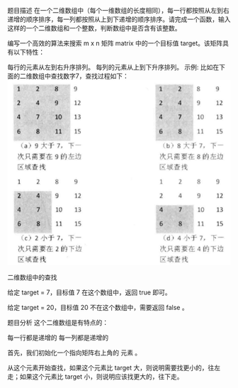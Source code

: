 题目描述
在一个二维数组中（每个一维数组的长度相同），每一行都按照从左到右递增的顺序排序，每一列都按照从上到下递增的顺序排序。请完成一个函数，输入这样的一个二维数组和一个整数，判断数组中是否含有该整数。

编写一个高效的算法来搜索 m x n 矩阵 matrix 中的一个目标值 target。该矩阵具有以下特性：

每行的元素从左到右升序排列。
每列的元素从上到下升序排列。
示例:
比如在下面的二维数组中查找数字7，查找过程如下：
![img.pnd](img.png)

二维数组中的查找

给定 target = 7，目标值 7 在这个数组中，返回 true 即可。

给定 target = 20，目标值 20 不在这个数组中，需要返回 false 。

题目分析
这个二维数组是有特点的：

每一行都是递增的
每一列都是递增的

首先，我们初始化一个指向矩阵右上角的 元素 。

从这个元素开始查找，如果这个元素比 target 大，则说明需要找更小的，往左走；如果这个元素比 target 小，则说明应该找更大的，往下走。
